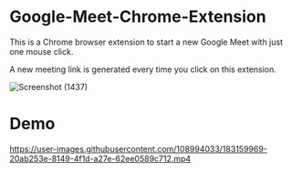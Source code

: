 # Google-Meet-Chrome-Extension
This is a Chrome browser extension to start a new Google Meet with just one mouse click.

A new meeting link is generated every time you click on this extension.

![Screenshot (1437)](https://user-images.githubusercontent.com/108994033/183154593-afed0566-f550-47ba-91fe-cf0a471c7234.png)

# **Demo**

https://user-images.githubusercontent.com/108994033/183159969-20ab253e-8149-4f1d-a27e-62ee0589c712.mp4

